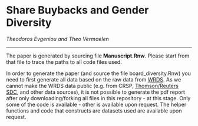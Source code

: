 # Share Buybacks and Gender Diversity
*Theodoros Evgeniou and Theo Vermaelen*

<hr>


The paper is generated by sourcing file **Manuscript.Rnw**. Please start from that file to trace the paths to all code files used. 

In order to generate the paper (and source the file board_diversity.Rnw) you need to first generate all data based on the raw data from [WRDS](https://wrds-web.wharton.upenn.edu). As we cannot make the WRDS data public (e.g. from CRSP, [Thomson/Reuters SDC](http://thomsonreuters.com/en/products-services/financial/market-data/sdc-platinum.html),  and other data sources), it is not possible to generate the pdf report after only downloading/forking all files in this repository - at this stage. Only some of the code is available - other is available upon request. The helper functions and code that constructs are datasets used are available upon request. 

